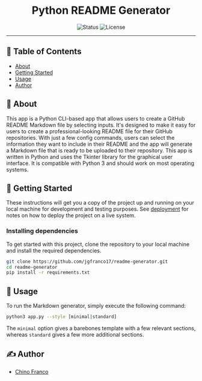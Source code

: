 <h1 align="center">Python README Generator</h1>

<div align="center">

![Status](https://img.shields.io/badge/status-active-brightgreen?style=for-the-badge&logo=github&logoColor=white) ![License](https://img.shields.io/badge/license-MIT-blue?style=for-the-badge&logo=rotaryinternational&logoColor=white)

</div>

---

## 📝 Table of Contents

- [About](#about)
- [Getting Started](#getting_started)
- [Usage](#usage)
- [Author](#authors)

## 🧐 About <a name = "about"></a>

This app is a Python CLI-based app that allows users to create a GitHub README Markdown file by selecting inputs. It's designed to make it easy for users to create a professional-looking README file for their GitHub repositories. With just a few config commands, users can select the information they want to include in their README and the app will generate a Markdown file that is ready to be uploaded to their repository. This app is written in Python and uses the Tkinter library for the graphical user interface. It is compatible with Python 3 and should work on most operating systems.

## 🏁 Getting Started <a name = "getting_started"></a>

These instructions will get you a copy of the project up and running on your local machine for development and testing purposes. See [deployment](#deployment) for notes on how to deploy the project on a live system.

### Installing dependencies

To get started with this project, clone the repository to your local machine and install the required dependencies.

```bash
git clone https://github.com/jgfranco17/readme-generator.git
cd readme-generator
pip install -r requirements.txt
```

## 🚀 Usage <a name="usage"></a>

To run the Markdown generator, simply execute the following command:

```bash
python3 app.py --style [minimal|standard]
```

The `minimal` option gives a barebones template with a few relevant sections, whereas `standard` gives a few more additional sections.

## ✍️ Author <a name = "authors"></a>

* [Chino Franco](https://github.com/jgfranco17)
